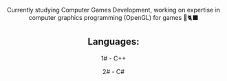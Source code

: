 <p align=center>Currently studying Computer Games Development, working on expertise in computer graphics programming (OpenGL) for  games 💜🐈‍⬛ </p>


<h2 align = center> Languages: </h2>
<p align = center>1# - C++ </p>
<p align = center>2# - C# </p>
